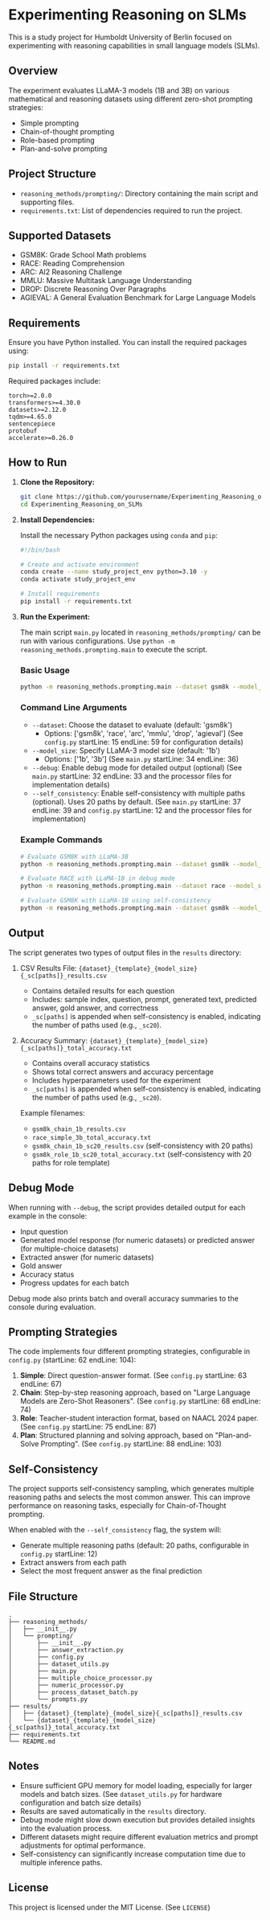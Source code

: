 # Experimenting Reasoning on SLMs

This is a study project for Humboldt University of Berlin focused on experimenting with reasoning capabilities in small language models (SLMs).

## Overview

The experiment evaluates LLaMA-3 models (1B and 3B) on various mathematical and reasoning datasets using different zero-shot prompting strategies:
- Simple prompting
- Chain-of-thought prompting
- Role-based prompting
- Plan-and-solve prompting

## Project Structure

- `reasoning_methods/prompting/`: Directory containing the main script and supporting files.
- `requirements.txt`: List of dependencies required to run the project.

## Supported Datasets

- GSM8K: Grade School Math problems
- RACE: Reading Comprehension
- ARC: AI2 Reasoning Challenge
- MMLU: Massive Multitask Language Understanding
- DROP: Discrete Reasoning Over Paragraphs
- AGIEVAL: A General Evaluation Benchmark for Large Language Models

## Requirements

Ensure you have Python installed. You can install the required packages using:

```bash
pip install -r requirements.txt
```

Required packages include:
```
torch>=2.0.0
transformers>=4.30.0
datasets>=2.12.0
tqdm>=4.65.0
sentencepiece
protobuf
accelerate>=0.26.0
```

## How to Run

1. **Clone the Repository:**

   ```bash
   git clone https://github.com/yourusername/Experimenting_Reasoning_on_SLMs.git
   cd Experimenting_Reasoning_on_SLMs
   ```

2. **Install Dependencies:**

   Install the necessary Python packages using `conda` and `pip`:

   ```bash
   #!/bin/bash

   # Create and activate environment
   conda create --name study_project_env python=3.10 -y
   conda activate study_project_env

   # Install requirements
   pip install -r requirements.txt
   ```

3. **Run the Experiment:**

   The main script `main.py` located in `reasoning_methods/prompting/` can be run with various configurations. Use `python -m reasoning_methods.prompting.main` to execute the script.

   ### Basic Usage
   ```bash
   python -m reasoning_methods.prompting.main --dataset gsm8k --model_size 3b
   ```

   ### Command Line Arguments
   - `--dataset`: Choose the dataset to evaluate (default: 'gsm8k')
     - Options: ['gsm8k', 'race', 'arc', 'mmlu', 'drop', 'agieval'] (See `config.py` startLine: 15 endLine: 59 for configuration details)
   - `--model_size`: Specify LLaMA-3 model size (default: '1b')
     - Options: ['1b', '3b'] (See `main.py` startLine: 34 endLine: 36)
   - `--debug`: Enable debug mode for detailed output (optional) (See `main.py` startLine: 32 endLine: 33 and the processor files for implementation details)
   - `--self_consistency`: Enable self-consistency with multiple paths (optional). Uses 20 paths by default. (See `main.py` startLine: 37 endLine: 39 and `config.py` startLine: 12 and the processor files for implementation)

   ### Example Commands
   ```bash
   # Evaluate GSM8K with LLaMA-3B
   python -m reasoning_methods.prompting.main --dataset gsm8k --model_size 3b

   # Evaluate RACE with LLaMA-1B in debug mode
   python -m reasoning_methods.prompting.main --dataset race --model_size 1b --debug

   # Evaluate GSM8K with LLaMA-1B using self-consistency
   python -m reasoning_methods.prompting.main --dataset gsm8k --model_size 1b --self_consistency
   ```

## Output

The script generates two types of output files in the `results` directory:

1. CSV Results File: `{dataset}_{template}_{model_size}{_sc[paths]}_results.csv`
   - Contains detailed results for each question
   - Includes: sample index, question, prompt, generated text, predicted answer, gold answer, and correctness
   - `_sc[paths]` is appended when self-consistency is enabled, indicating the number of paths used (e.g., `_sc20`).

2. Accuracy Summary: `{dataset}_{template}_{model_size}{_sc[paths]}_total_accuracy.txt`
   - Contains overall accuracy statistics
   - Shows total correct answers and accuracy percentage
   - Includes hyperparameters used for the experiment
   - `_sc[paths]` is appended when self-consistency is enabled, indicating the number of paths used (e.g., `_sc20`).

   Example filenames:
   - `gsm8k_chain_1b_results.csv`
   - `race_simple_3b_total_accuracy.txt`
   - `gsm8k_chain_1b_sc20_results.csv` (self-consistency with 20 paths)
   - `gsm8k_role_1b_sc20_total_accuracy.txt` (self-consistency with 20 paths for role template)

## Debug Mode

When running with `--debug`, the script provides detailed output for each example in the console:
- Input question
- Generated model response (for numeric datasets) or predicted answer (for multiple-choice datasets)
- Extracted answer (for numeric datasets)
- Gold answer
- Accuracy status
- Progress updates for each batch

Debug mode also prints batch and overall accuracy summaries to the console during evaluation.

## Prompting Strategies

The code implements four different prompting strategies, configurable in `config.py` (startLine: 62 endLine: 104):

1. **Simple**: Direct question-answer format. (See `config.py` startLine: 63 endLine: 67)
2. **Chain**: Step-by-step reasoning approach, based on "Large Language Models are Zero-Shot Reasoners". (See `config.py` startLine: 68 endLine: 74)
3. **Role**: Teacher-student interaction format, based on NAACL 2024 paper. (See `config.py` startLine: 75 endLine: 87)
4. **Plan**: Structured planning and solving approach, based on "Plan-and-Solve Prompting". (See `config.py` startLine: 88 endLine: 103)

## Self-Consistency

The project supports self-consistency sampling, which generates multiple reasoning paths and selects the most common answer. This can improve performance on reasoning tasks, especially for Chain-of-Thought prompting.

When enabled with the `--self_consistency` flag, the system will:
- Generate multiple reasoning paths (default: 20 paths, configurable in `config.py` startLine: 12)
- Extract answers from each path
- Select the most frequent answer as the final prediction

## File Structure

```
.
├── reasoning_methods/
│   ├── __init__.py
│   └── prompting/
│       ├── __init__.py
│       ├── answer_extraction.py
│       ├── config.py
│       ├── dataset_utils.py
│       ├── main.py
│       ├── multiple_choice_processor.py
│       ├── numeric_processor.py
│       ├── process_dataset_batch.py
│       └── prompts.py
├── results/
│   ├── {dataset}_{template}_{model_size}{_sc[paths]}_results.csv
│   └── {dataset}_{template}_{model_size}{_sc[paths]}_total_accuracy.txt
├── requirements.txt
└── README.md
```

## Notes

- Ensure sufficient GPU memory for model loading, especially for larger models and batch sizes. (See `dataset_utils.py` for hardware configuration and batch size details)
- Results are saved automatically in the `results` directory.
- Debug mode might slow down execution but provides detailed insights into the evaluation process.
- Different datasets might require different evaluation metrics and prompt adjustments for optimal performance.
- Self-consistency can significantly increase computation time due to multiple inference paths.

## License

This project is licensed under the MIT License. (See `LICENSE`)

